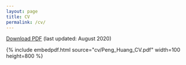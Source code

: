 ```yaml
---
layout: page
title: CV
permalink: /cv/
---
```



 [Download PDF](cv/Peng_Huang_CV.pdf) (last updated: August 2020)

 <!--The PDF should be embedded underneath -- uses Google Docs for embedding and works if the PDF is on dropbox. Works sporadically if PDF is elsewhere too.-->

{% include embedpdf.html source="cv/Peng_Huang_CV.pdf" width=100 height=800 %}
